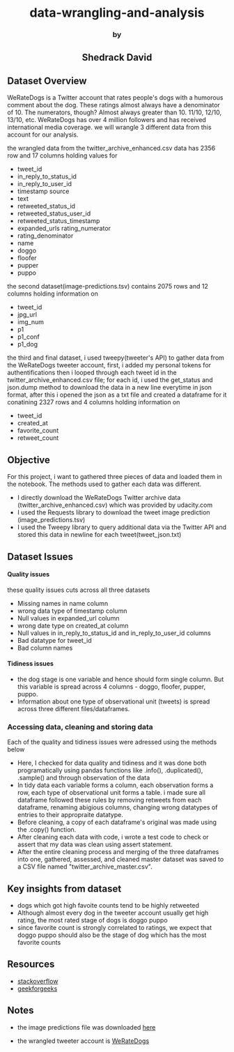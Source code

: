 # <center>data-wrangling-and-analysis</center>
### <center>by</center>
## <center>Shedrack David</center>

## Dataset Overview

WeRateDogs is a Twitter account that rates people's dogs with a humorous comment about the dog. These ratings almost always have a denominator of 10. The numerators, though? Almost always greater than 10. 11/10, 12/10, 13/10, etc. WeRateDogs has over 4 million followers and has received international media coverage. we will wrangle 3 different data from this account for our analysis.

the wrangled data from the twitter_archive_enhanced.csv data has 2356 row and 17 columns holding values for

- tweet_id	
- in_reply_to_status_id	
- in_reply_to_user_id	
- timestamp	source	
- text	
- retweeted_status_id	
- retweeted_status_user_id	
- retweeted_status_timestamp	
- expanded_urls	rating_numerator	
- rating_denominator	
- name	
- doggo	
- floofer	
- pupper	
- puppo

the second dataset(image-predictions.tsv) contains 2075 rows and 12 columns holding information on

- tweet_id	
- jpg_url	
- img_num	
- p1	
- p1_conf	
- p1_dog	

the third and final dataset, i used tweepy(tweeter's API) to gather data from the WeRateDogs tweeter account, first, i added my personal tokens for authentifications then i looped through each tweet id in the twitter_archive_enhanced.csv file; for each id, i used the get_status and json.dump method to download the data in a new line everytime in json format, after this i opened the json as a txt file and created a dataframe for it conatining 2327 rows and 4 columns holding information on

- tweet_id
- created_at
- favorite_count
- retweet_count



## Objective
 For this project, i want to gathered three pieces of data and loaded them in the notebook. The methods used to gather each data was different. 
 - I directly download the WeRateDogs Twitter archive data (twitter_archive_enhanced.csv) which was provided by udacity.com 
 - I used the Requests library to download the tweet image prediction (image_predictions.tsv)
 - I used the Tweepy library to query additional data via the Twitter API and stored this data in newline for each tweet(tweet_json.txt)
 
 ## Dataset Issues
 #### Quality issues
 
 these quality issues cuts across all three datasets
 - Missing names in name column
 - wrong data type of timestamp column
 - Null values in expanded_url column
 - wrong date type on created_at column
 - Null values in in_reply_to_status_id and in_reply_to_user_id columns
 - Bad datatype for tweet_id
 - Bad column names 
 
 #### Tidiness issues
 - the dog stage is one variable and hence should form single column. But this variable is spread across 4 columns - doggo, floofer, pupper, puppo.
 - Information about one type of observational unit (tweets) is spread across three different files/dataframes.
 
 ### Accessing data, cleaning and storing data

Each of the quality and tidiness issues were adressed using the methods below

- Here, I checked for data quality and tidiness and it was done both programatically using pandas functions like .info(), .duplicated(), .sample() and through observation of the data
- In tidy data each variable forms a column, each observation forms a row, each type of observational unit forms a table. i made sure all dataframe followed these rules by removing retweets from each dataframe, renaming abigious columns, changing wrong datatypes of entries to their appropraite datatype.
- Before cleaning, a copy of each dataframe's original was made using the .copy() function.
- After cleaning each data with code, i wrote a test code to check or assert that my data was clean using assert statement.
- After the entire cleaning process and merging of the three dataframes into one, gathered, assessed, and cleaned master dataset was saved to a CSV file named "twitter_archive_master.csv".

## Key insights from dataset

- dogs which got high favoite counts tend to be highly retweeted
- Although almost every dog in the tweeter account usually get high rating, the most rated stage of dogs is doggo puppo
- since favorite count is strongly correlated to ratings, we expect that doggo puppo should also be the stage of dog which has the most favorite counts


## Resources

-  <a href="https://stackoverflow.com/">stackoverflow</a>
-   <a href="https://www.geeksforgeeks.org/ ">geekforgeeks</a>


## Notes
-  the image predictions file was downloaded [here](https://d17h27t6h515a5.cloudfront.net/topher/2017/August/599fd2ad_image-predictions/image-predictions.tsv)

- the wrangled tweeter account is [WeRateDogs](https://twitter.com/WeRateDogs?s=20&t=__jBLy8rt4fu4toO3XJyXQ)
 
 
